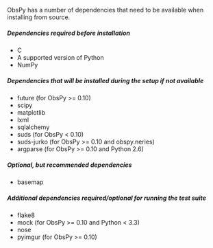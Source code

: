ObsPy has a number of dependencies that need to be available when installing from source.

##### Dependencies required before installation

* C
* A supported version of Python
* NumPy

##### Dependencies that will be installed during the setup if not available

* future (for ObsPy >= 0.10)
* scipy
* matplotlib
* lxml
* sqlalchemy
* suds (for ObsPy < 0.10)
* suds-jurko (for ObsPy >= 0.10 and obspy.neries)
* argparse (for ObsPy >= 0.10 and Python 2.6)

##### Optional, but recommended dependencies

* basemap

##### Additional dependencies required/optional for running the test suite
* flake8
* mock (for ObsPy >= 0.10 and Python < 3.3)
* nose
* pyimgur (for ObsPy >= 0.10)